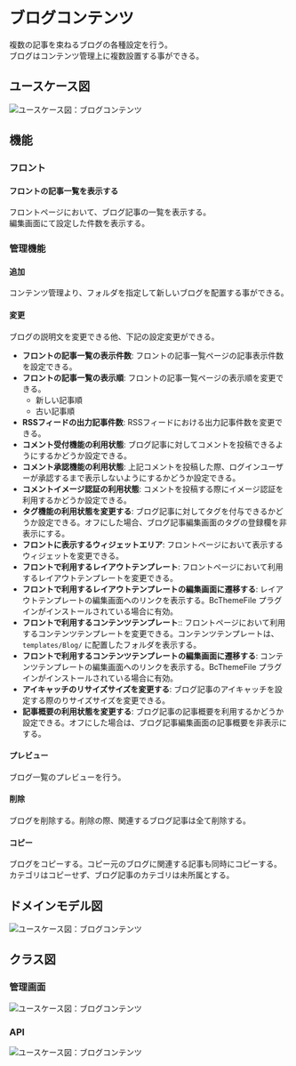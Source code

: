# ブログコンテンツ 

複数の記事を束ねるブログの各種設定を行う。  
ブログはコンテンツ管理上に複数設置する事ができる。 

## ユースケース図
![ユースケース図：ブログコンテンツ](../../../svg/use_case/bc-blog/blog_contents.svg)

 
## 機能

### フロント
#### フロントの記事一覧を表示する
フロントページにおいて、ブログ記事の一覧を表示する。  
編集画面にて設定した件数を表示する。

### 管理機能
#### 追加
コンテンツ管理より、フォルダを指定して新しいブログを配置する事ができる。


#### 変更
ブログの説明文を変更できる他、下記の設定変更ができる。

- **フロントの記事一覧の表示件数**:  フロントの記事一覧ページの記事表示件数を設定できる。
- **フロントの記事一覧の表示順**:  フロントの記事一覧ページの表示順を変更できる。
  - 新しい記事順
  - 古い記事順
- **RSSフィードの出力記事件数**: RSSフィードにおける出力記事件数を変更できる。
- **コメント受付機能の利用状態**: ブログ記事に対してコメントを投稿できるようにするかどうか設定できる。
- **コメント承認機能の利用状態**: 上記コメントを投稿した際、ログインユーザーが承認するまで表示しないようにするかどうか設定できる。
- **コメントイメージ認証の利用状態**: コメントを投稿する際にイメージ認証を利用するかどうか設定できる。
- **タグ機能の利用状態を変更する**: ブログ記事に対してタグを付与できるかどうか設定できる。オフにした場合、ブログ記事編集画面のタグの登録欄を非表示にする。
- **フロントに表示するウィジェットエリア**: フロントページにおいて表示するウィジェットを変更できる。
- **フロントで利用するレイアウトテンプレート**: フロントページにおいて利用するレイアウトテンプレートを変更できる。  
- **フロントで利用するレイアウトテンプレートの編集画面に遷移する**: レイアウトテンプレートの編集画面へのリンクを表示する。BcThemeFile プラグインがインストールされている場合に有効。
- **フロントで利用するコンテンツテンプレート**:: フロントページにおいて利用するコンテンツテンプレートを変更できる。コンテンツテンプレートは、`templates/Blog/` に配置したフォルダを表示する。  
- **フロントで利用するコンテンツテンプレートの編集画面に遷移する**: コンテンツテンプレートの編集画面へのリンクを表示する。BcThemeFile プラグインがインストールされている場合に有効。
- **アイキャッチのリサイズサイズを変更する**: ブログ記事のアイキャッチを設定する際のりサイズサイズを変更できる。
- **記事概要の利用状態を変更する**: ブログ記事の記事概要を利用するかどうか設定できる。オフにした場合は、ブログ記事編集画面の記事概要を非表示にする。

#### プレビュー
ブログ一覧のプレビューを行う。

#### 削除
ブログを削除する。削除の際、関連するブログ記事は全て削除する。

#### コピー
ブログをコピーする。コピー元のブログに関連する記事も同時にコピーする。  
カテゴリはコピーせず、ブログ記事のカテゴリは未所属とする。

 
## ドメインモデル図
![ユースケース図：ブログコンテンツ](../../../svg/domain_model/bc-blog/blog_contents.svg)

 
## クラス図
### 管理画面
![ユースケース図：ブログコンテンツ](../../../svg/class/bc-blog/manage_blog_contents.svg)

 
### API
![ユースケース図：ブログコンテンツ](../../../svg/class/bc-blog/api_blog_contents.svg)

